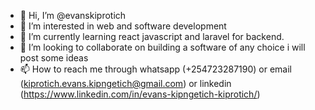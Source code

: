 - 👋 Hi, I’m @evanskiprotich
- 👀 I’m interested in web and software development
- 🌱 I’m currently learning react javascript and laravel for backend.
- 💞️ I’m looking to collaborate on building a software of any choice i will post some ideas
- 📫 How to reach me through whatsapp (+254723287190) or email (kiprotich.evans.kipngetich@gmail.com) or linkedin (https://www.linkedin.com/in/evans-kipngetich-kiprotich/)

<!---
evanskiprotich/evanskiprotich is a ✨ special ✨ repository because its `README.md` (this file) appears on your GitHub profile.
You can click the Preview link to take a look at your changes.
--->

